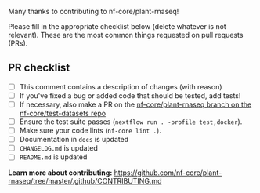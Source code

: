 Many thanks to contributing to nf-core/plant-rnaseq!

Please fill in the appropriate checklist below (delete whatever is not relevant). These are the most common things requested on pull requests (PRs).

## PR checklist
 - [ ] This comment contains a description of changes (with reason)
 - [ ] If you've fixed a bug or added code that should be tested, add tests!
 - [ ] If necessary, also make a PR on the [nf-core/plant-rnaseq branch on the nf-core/test-datasets repo]( https://github.com/nf-core/test-datasets/pull/newnf-core/plant-rnaseq)
 - [ ] Ensure the test suite passes (`nextflow run . -profile test,docker`).
 - [ ] Make sure your code lints (`nf-core lint .`).
 - [ ] Documentation in `docs` is updated
 - [ ] `CHANGELOG.md` is updated
 - [ ] `README.md` is updated

**Learn more about contributing:** https://github.com/nf-core/plant-rnaseq/tree/master/.github/CONTRIBUTING.md
